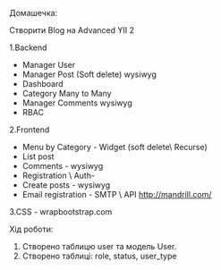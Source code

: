 Домашечка:

Створити Blog на Advanced YII 2

1.Backend
-	Manager User
-	Manager Post	(Soft delete) 	wysiwyg
-	Dashboard
-	Category	Many to Many
-	Manager Comments		wysiwyg
-	RBAC

2.Frontend
-	Menu by Category   -	 Widget	 (soft delete\ Recurse)
-	List post
-	Comments	       -    wysiwyg
-	Registration \ Auth-
-	Create posts	   -    wysiwyg
-	Email registration -	SMTP \ API	http://mandrill.com/

3.CSS                  -    wrapbootstrap.com


Хід роботи:

1. Створено таблицю user та модель User.
2. Створено таблиці: role, status, user_type